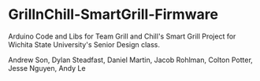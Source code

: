 # GrillnChill-SmartGrill-Firmware
Arduino Code and Libs for Team Grill and Chill's Smart Grill Project for Wichita State University's Senior Design class.  
  
Andrew Son, Dylan Steadfast, Daniel Martin, Jacob Rohlman, Colton Potter, Jesse Nguyen, Andy Le
